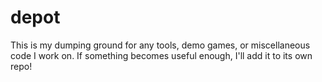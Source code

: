 # depot

This is my dumping ground for any tools, demo games, or miscellaneous code I work on. If something becomes useful enough, I'll add it to its own repo!